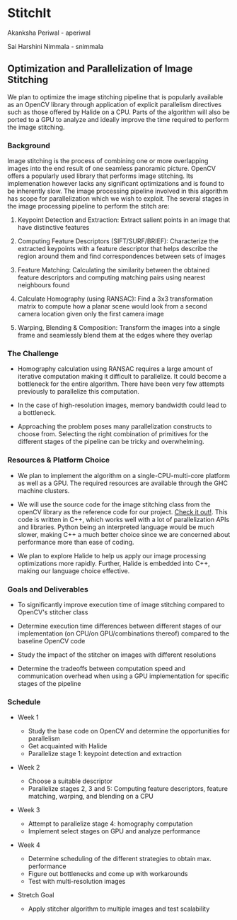 # StitchIt
Akanksha Periwal - aperiwal

Sai Harshini Nimmala - snimmala

## Optimization and Parallelization of Image Stitching

We plan to optimize the image stitching pipeline that is popularly available as an OpenCV library through application of explicit parallelism directives such as those offered by Halide on a CPU. Parts of the algorithm will also be ported to a GPU to analyze and ideally improve the time required to perform the image stitching.



### Background

Image stitching is the process of combining one or more overlapping images into the end result of one seamless panoramic picture. OpenCV offers a popularly used library that performs image stitching. Its implemenation however lacks any significant optimizations and is found to be inherently slow. The image processing pipeline involved in this algorithm has scope for parallelization which we wish to exploit.
The several stages in the image processing pipeline to perform the stitch are:

  1. Keypoint Detection and Extraction: 
    Extract salient points in an image that have distinctive features

  2. Computing Feature Descriptors (SIFT/SURF/BRIEF): 
    Characterize the extracted keypoints with a feature descriptor that helps describe the region around them and find correspondences between sets of images
    
  3. Feature Matching: 
    Calculating the similarity between the obtained feature descriptors and computing matching pairs using nearest neighbours found
  
  4. Calculate Homography (using RANSAC): 
    Find a 3x3 transformation matrix to compute how a planar scene would look from a second camera location given only the first camera image
    
  5. Warping, Blending & Composition: 
    Transform the images into a single frame and seamlessly blend them at the edges where they overlap



### The Challenge

  * Homography calculation using RANSAC requires a large amount of iterative computation making it difficult to parallelize. It could become a bottleneck for the entire algorithm. There have been very few attempts previously to parallelize this computation.
  
  * In the case of high-resolution images, memory bandwidth could lead to a bottleneck.
  
  * Approaching the problem poses many parallelization constructs to choose from. Selecting the right combination of primitives for the different stages of the pipeline can be tricky and overwhelming.
  


### Resources & Platform Choice

  * We plan to implement the algorithm on a single-CPU-multi-core platform as well as a GPU. The required resources are available through the GHC machine clusters.
  
  * We will use the source code for the image stitching class from the openCV library as the reference code for our project. [Check it out!](https://github.com/opencv/opencv/tree/master/modules/stitching/src). This code is written in C++, which works well with a lot of parallelization APIs and libraries. Python being an interpreted language would be much slower, making C++ a much better choice since we are concerned about performance more than ease of coding.
  
  * We plan to explore Halide to help us apply our image processing optimizations more rapidly. Further, Halide is embedded into C++, making our language choice effective.



### Goals and Deliverables

  * To significantly improve execution time of image stitching compared to OpenCV's stitcher class
  
  * Determine execution time differences between different stages of our implementation (on CPU/on GPU/combinations thereof) compared to the baseline OpenCV code
  
  * Study the impact of the stitcher on images with different resolutions
  
  * Determine the tradeoffs between computation speed and communication overhead when using a GPU implementation for specific stages of the pipeline
  


### Schedule

  * Week 1
    - Study the base code on OpenCV and determine the opportunities for parallelism
    - Get acquainted with Halide
    - Parallelize stage 1: keypoint detection and extraction

  * Week 2
    - Choose a suitable descriptor
    - Parallelize stages 2, 3 and 5: Computing feature descriptors, feature matching, warping, and blending on a CPU

  * Week 3
    - Attempt to parallelize stage 4: homography computation
    - Implement select stages on GPU and analyze performance

  * Week 4
    - Determine scheduling of the different strategies to obtain max. performance
    - Figure out bottlenecks and come up with workarounds
    - Test with multi-resolution images

  * Stretch Goal
    - Apply stitcher algorithm to multiple images and test scalability
    

